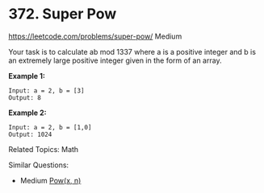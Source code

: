 # 372. Super Pow
<https://leetcode.com/problems/super-pow/>
Medium

Your task is to calculate ab mod 1337 where a is a positive integer and b is an extremely large positive integer given in the form of an array.

**Example 1:**

    Input: a = 2, b = [3]
    Output: 8

**Example 2:**

    Input: a = 2, b = [1,0]
    Output: 1024

Related Topics: Math

Similar Questions: 
* Medium [Pow(x, n)](https://leetcode.com/problems/powx-n/)